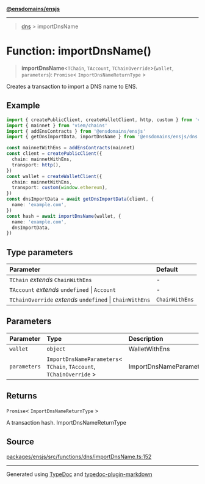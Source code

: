 [**@ensdomains/ensjs**](../README.md)

---

> [dns](README.md) > importDnsName

# Function: importDnsName()

> **importDnsName**\<`TChain`, `TAccount`, `TChainOverride`\>(`wallet`, `parameters`): `Promise`\< `ImportDnsNameReturnType` \>

Creates a transaction to import a DNS name to ENS.

## Example

```ts
import { createPublicClient, createWalletClient, http, custom } from 'viem'
import { mainnet } from 'viem/chains'
import { addEnsContracts } from '@ensdomains/ensjs'
import { getDnsImportData, importDnsName } from '@ensdomains/ensjs/dns'

const mainnetWithEns = addEnsContracts(mainnet)
const client = createPublicClient({
  chain: mainnetWithEns,
  transport: http(),
})
const wallet = createWalletClient({
  chain: mainnetWithEns,
  transport: custom(window.ethereum),
})
const dnsImportData = await getDnsImportData(client, {
  name: 'example.com',
})
const hash = await importDnsName(wallet, {
  name: 'example.com',
  dnsImportData,
})
```

## Type parameters

| Parameter                                                | Default        |
| :------------------------------------------------------- | :------------- |
| `TChain` _extends_ `ChainWithEns`                        | -              |
| `TAccount` _extends_ `undefined` \| `Account`            | -              |
| `TChainOverride` _extends_ `undefined` \| `ChainWithEns` | `ChainWithEns` |

## Parameters

| Parameter    | Type                                                                  | Description             |
| :----------- | :-------------------------------------------------------------------- | :---------------------- |
| `wallet`     | `object`                                                              | WalletWithEns           |
| `parameters` | `ImportDnsNameParameters`\< `TChain`, `TAccount`, `TChainOverride` \> | ImportDnsNameParameters |

## Returns

`Promise`\< `ImportDnsNameReturnType` \>

A transaction hash. ImportDnsNameReturnType

## Source

[packages/ensjs/src/functions/dns/importDnsName.ts:152](https://github.com/ensdomains/ensjs-v3/blob/1b90b888/packages/ensjs/src/functions/dns/importDnsName.ts#L152)

---

Generated using [TypeDoc](https://typedoc.org/) and [typedoc-plugin-markdown](https://www.npmjs.com/package/typedoc-plugin-markdown)
